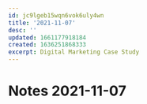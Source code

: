 ```yaml
---
id: jc9lgeb15wqn6vok6uly4wn
title: '2021-11-07'
desc: ''
updated: 1661177918184
created: 1636251868333
excerpt: Digital Marketing Case Study
---
```

# Notes 2021-11-07